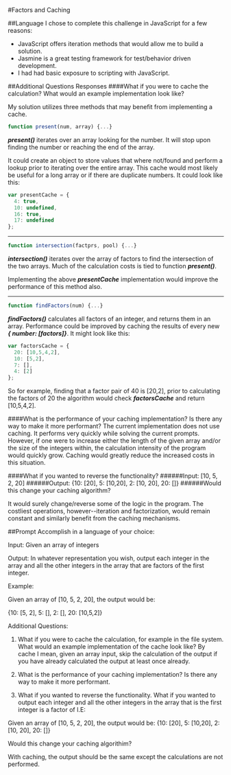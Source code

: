 #Factors and Caching

##Language
I chose to complete this challenge in JavaScript for a few reasons:
  * JavaScript offers iteration  methods that would allow me to build a solution.
  * Jasmine is a great testing framework for test/behavior driven development.
  * I had had basic exposure to scripting with JavaScript.

##Additional Questions Responses
####What if you were to cache the calculation? What would an example implementation  look like?

My solution utilizes three methods that may benefit from implementing a cache.

```javascript
function present(num, array) {...}
```

**_present()_** iterates  over an array looking for the number. It will stop upon finding the number or reaching the end of the array.

It could create an object to store values that where not/found and perform a lookup prior to iterating  over the entire array. This cache would most likely be useful for a long array or if there are duplicate numbers. It could look like this:

```javascript
var presentCache = {
  4: true,
  10: undefined,
  16: true,
  17: undefined
};
```
---

 ```javascript
function intersection(factprs, pool) {...}
```

**_intersection()_** iterates over the array of factors to find the intersection of the two arrays. Much of the calculation costs is tied to function **_present()_**.

Implementing the above **_presentCache_** implementation would improve the performance of this method also.

---

```javascript
function findFactors(num) {...}
```
**_findFactors()_** calculates all factors of an integer, and returns them in an array. Performance could be improved by caching the results of every new **_{ number: [factors]}_**. It might look like this:

```javascript
var factorsCache = {
  20: [10,5,4,2],
  10: [5,2],
  7: [],
  4: [2]
};
```

So for example, finding that a factor pair of 40 is [20,2], prior to calculating the factors of 20 the algorithm would check **_factorsCache_** and return [10,5,4,2].

####What is the performance of your caching implementation? Is there any way to make it more performant?
The current implementation does not use caching. It performs very quickly while solving the current prompts. However, if one were to increase either the length of the given array and/or the size of the integers within, the calculation intensity of the program would quickly grow. Caching would greatly reduce the increased costs in this situation.

####What if you wanted to reverse the functionality?
######Input: [10, 5, 2, 20]
######Output: {10: [20], 5: [10,20], 2: [10, 20], 20: []}
######Would this change your caching algorithm?

It would surely change/reverse some of the logic in the program. The costliest operations, however--iteration and factorization, would remain constant and similarly  benefit from the caching mechanisms.

##Prompt
Accomplish in a language of your choice:

Input: Given an array of integers

Output: In whatever representation you wish, output each integer in the array and all the other integers in the array that are
factors of the first integer.

Example:

  Given an array of [10, 5, 2, 20], the output would be:

{10: [5, 2], 5: [], 2: [], 20: [10,5,2]}

Additional Questions:

1.  What if you were to cache the calculation, for example in the file system.  What would an example implementation
of the cache look like?  By cache I mean, given an array input, skip the calculation of the output if you have already
calculated the output at least once already.

2.  What is the performance of your caching implementation?  Is there any way to make it more performant.

3.  What if you wanted to reverse the functionality.  What if you wanted to output each integer and all the other integers in the
array that is the first integer is a factor of I.E:

Given an array of [10, 5, 2, 20], the output would be:
{10: [20], 5: [10,20], 2: [10, 20], 20: []}

Would this change your caching algorithim?

With caching, the output should be the same except the calculations are not performed.